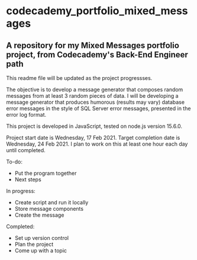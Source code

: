 # codecademy_portfolio_mixed_messages
## A repository for my Mixed Messages portfolio project, from Codecademy's Back-End Engineer path

This readme file will be updated as the project progressses.

The objective is to develop a message generator that composes random messages from at least 3 random pieces of data. I will be developing a message generator that produces humorous (results may vary) database error messages in the style of SQL Server error messages, presented in the error log format.

This project is developed in JavaScript, tested on node.js version 15.6.0.

Project start date is Wednesday, 17 Feb 2021. Target completion date is Wednesday, 24 Feb 2021. I plan to work on this at least one hour each day until completed.

To-do:

* Put the program together
* Next steps

In progress:

* Create script and run it locally
* Store message components
* Create the message

Completed:

* Set up version control
* Plan the project
* Come up with a topic

